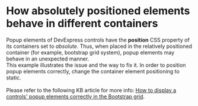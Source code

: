 # How absolutely positioned elements behave in different containers 


<p>Popup elements of DevExpress controls have the <strong>position</strong> CSS property of its containers set to <em>absolute</em>. Thus, when placed in the relatively positioned container (for example, bootstrap grid system), popup elements may behave in an unexpected manner.<br />This example illustrates the issue and the way to fix it. In order to position popup elements correctly, change the container element positioning to static.<br /><br />Please refer to the following KB article for more info: <a href="https://www.devexpress.com/Support/Center/Question/Details/T277036">How to display a controls' popup elements correctly in the Bootstrap grid</a>.</p>

<br/>


